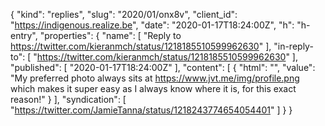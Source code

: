 {
  "kind": "replies",
  "slug": "2020/01/onx8v",
  "client_id": "https://indigenous.realize.be",
  "date": "2020-01-17T18:24:00Z",
  "h": "h-entry",
  "properties": {
    "name": [
      "Reply to https://twitter.com/kieranmch/status/1218185510599962630"
    ],
    "in-reply-to": [
      "https://twitter.com/kieranmch/status/1218185510599962630"
    ],
    "published": [
      "2020-01-17T18:24:00Z"
    ],
    "content": [
      {
        "html": "",
        "value": "My preferred photo always sits at https://www.jvt.me/img/profile.png which makes it super easy as I always know where it is, for this exact reason!"
      }
    ],
    "syndication": [
      "https://twitter.com/JamieTanna/status/1218243774654054401"
    ]
  }
}
